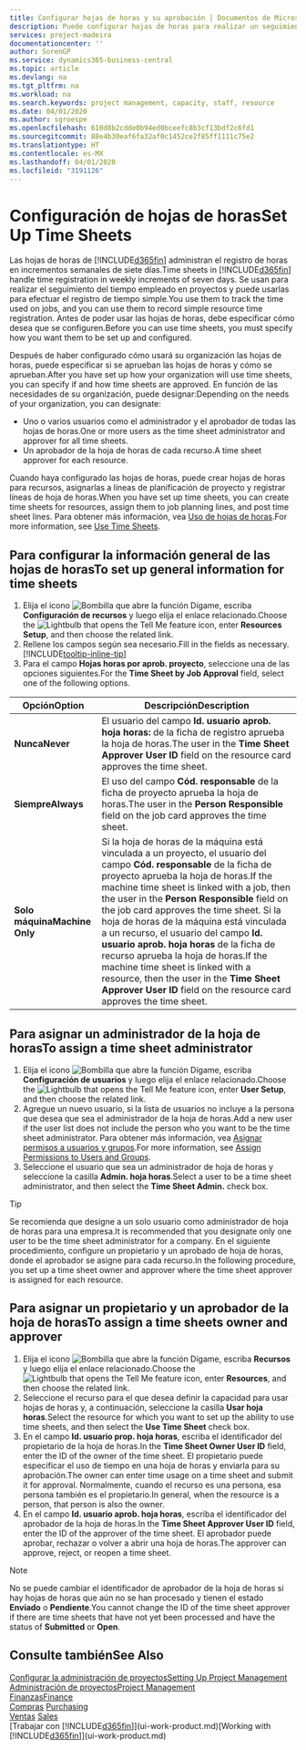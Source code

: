 ```yaml
---
title: Configurar hojas de horas y su aprobación | Documentos de Microsoft
description: Puede configurar hojas de horas para realizar un seguimiento del tiempo empleado en proyectos y el uso recursos, lo que le ayudará en la administración de proyectos, personal y capacidad
services: project-madeira
documentationcenter: ''
author: SorenGP
ms.service: dynamics365-business-central
ms.topic: article
ms.devlang: na
ms.tgt_pltfrm: na
ms.workload: na
ms.search.keywords: project management, capacity, staff, resource
ms.date: 04/01/2020
ms.author: sgroespe
ms.openlocfilehash: 610d8b2cdde0b94ed0bceefc8b3cf13bdf2c6fd1
ms.sourcegitcommit: 88e4b30eaf6fa32af0c1452ce2f85ff1111c75e2
ms.translationtype: HT
ms.contentlocale: es-MX
ms.lasthandoff: 04/01/2020
ms.locfileid: "3191126"
---
```

# <a name="set-up-time-sheets"></a><span data-ttu-id="d1e9e-103">Configuración de hojas de horas</span><span class="sxs-lookup"><span data-stu-id="d1e9e-103">Set Up Time Sheets</span></span>
<span data-ttu-id="d1e9e-104">Las hojas de horas de [!INCLUDE[d365fin](includes/d365fin_md.md)] administran el registro de horas en incrementos semanales de siete días.</span><span class="sxs-lookup"><span data-stu-id="d1e9e-104">Time sheets in [!INCLUDE[d365fin](includes/d365fin_md.md)] handle time registration in weekly increments of seven days.</span></span> <span data-ttu-id="d1e9e-105">Se usan para realizar el seguimiento del tiempo empleado en proyectos y puede usarlas para efectuar el registro de tiempo simple.</span><span class="sxs-lookup"><span data-stu-id="d1e9e-105">You use them to track the time used on jobs, and you can use them to record simple resource time registration.</span></span> <span data-ttu-id="d1e9e-106">Antes de poder usar las hojas de horas, debe especificar cómo desea que se configuren.</span><span class="sxs-lookup"><span data-stu-id="d1e9e-106">Before you can use time sheets, you must specify how you want them to be set up and configured.</span></span>

<span data-ttu-id="d1e9e-107">Después de haber configurado cómo usará su organización las hojas de horas, puede especificar si se aprueban las hojas de horas y cómo se aprueban.</span><span class="sxs-lookup"><span data-stu-id="d1e9e-107">After you have set up how your organization will use time sheets, you can specify if and how time sheets are approved.</span></span> <span data-ttu-id="d1e9e-108">En función de las necesidades de su organización, puede designar:</span><span class="sxs-lookup"><span data-stu-id="d1e9e-108">Depending on the needs of your organization, you can designate:</span></span>

* <span data-ttu-id="d1e9e-109">Uno o varios usuarios como el administrador y el aprobador de todas las hojas de horas.</span><span class="sxs-lookup"><span data-stu-id="d1e9e-109">One or more users as the time sheet administrator and approver for all time sheets.</span></span>
* <span data-ttu-id="d1e9e-110">Un aprobador de la hoja de horas de cada recurso.</span><span class="sxs-lookup"><span data-stu-id="d1e9e-110">A time sheet approver for each resource.</span></span>

<span data-ttu-id="d1e9e-111">Cuando haya configurado las hojas de horas, puede crear hojas de horas para recursos, asignarlas a líneas de planificación de proyecto y registrar líneas de hoja de horas.</span><span class="sxs-lookup"><span data-stu-id="d1e9e-111">When you have set up time sheets, you can create time sheets for resources, assign them to job planning lines, and post time sheet lines.</span></span> <span data-ttu-id="d1e9e-112">Para obtener más información, vea [Uso de hojas de horas](projects-how-use-time-sheets.md).</span><span class="sxs-lookup"><span data-stu-id="d1e9e-112">For more information, see [Use Time Sheets](projects-how-use-time-sheets.md).</span></span>

## <a name="to-set-up-general-information-for-time-sheets"></a><span data-ttu-id="d1e9e-113">Para configurar la información general de las hojas de horas</span><span class="sxs-lookup"><span data-stu-id="d1e9e-113">To set up general information for time sheets</span></span>
1. <span data-ttu-id="d1e9e-114">Elija el icono ![Bombilla que abre la función Dígame](media/ui-search/search_small.png "Dígame qué desea hacer"), escriba **Configuración de recursos** y luego elija el enlace relacionado.</span><span class="sxs-lookup"><span data-stu-id="d1e9e-114">Choose the ![Lightbulb that opens the Tell Me feature](media/ui-search/search_small.png "Tell me what you want to do") icon, enter **Resources Setup**, and then choose the related link.</span></span>  
2. <span data-ttu-id="d1e9e-115">Rellene los campos según sea necesario.</span><span class="sxs-lookup"><span data-stu-id="d1e9e-115">Fill in the fields as necessary.</span></span> [!INCLUDE[tooltip-inline-tip](includes/tooltip-inline-tip_md.md)]
3. <span data-ttu-id="d1e9e-116">Para el campo **Hojas horas por aprob. proyecto**, seleccione una de las opciones siguientes.</span><span class="sxs-lookup"><span data-stu-id="d1e9e-116">For the **Time Sheet by Job Approval** field, select one of the following options.</span></span>

| <span data-ttu-id="d1e9e-117">Opción</span><span class="sxs-lookup"><span data-stu-id="d1e9e-117">Option</span></span> | <span data-ttu-id="d1e9e-118">Descripción</span><span class="sxs-lookup"><span data-stu-id="d1e9e-118">Description</span></span> |
| --- | --- |
| <span data-ttu-id="d1e9e-119">**Nunca**</span><span class="sxs-lookup"><span data-stu-id="d1e9e-119">**Never**</span></span> |<span data-ttu-id="d1e9e-120">El usuario del campo **Id. usuario aprob. hoja horas:** de la ficha de registro aprueba la hoja de horas.</span><span class="sxs-lookup"><span data-stu-id="d1e9e-120">The user in the **Time Sheet Approver User ID** field on the resource card approves the time sheet.</span></span> |
| <span data-ttu-id="d1e9e-121">**Siempre**</span><span class="sxs-lookup"><span data-stu-id="d1e9e-121">**Always**</span></span> |<span data-ttu-id="d1e9e-122">El uso del campo **Cód. responsable** de la ficha de proyecto aprueba la hoja de horas.</span><span class="sxs-lookup"><span data-stu-id="d1e9e-122">The user in the **Person Responsible** field on the job card approves the time sheet.</span></span> |
| <span data-ttu-id="d1e9e-123">**Solo máquina**</span><span class="sxs-lookup"><span data-stu-id="d1e9e-123">**Machine Only**</span></span> |<span data-ttu-id="d1e9e-124">Si la hoja de horas de la máquina está vinculada a un proyecto, el usuario del campo **Cód. responsable** de la ficha de proyecto aprueba la hoja de horas.</span><span class="sxs-lookup"><span data-stu-id="d1e9e-124">If the machine time sheet is linked with a job, then the user in the **Person Responsible** field on the job card approves the time sheet.</span></span> <span data-ttu-id="d1e9e-125">Si la hoja de horas de la máquina está vinculada a un recurso, el usuario del campo **Id. usuario aprob. hoja horas** de la ficha de recurso aprueba la hoja de horas.</span><span class="sxs-lookup"><span data-stu-id="d1e9e-125">If the machine time sheet is linked with a resource, then the user in the **Time Sheet Approver User ID** field on the resource card approves the time sheet.</span></span> |

## <a name="to-assign-a-time-sheet-administrator"></a><span data-ttu-id="d1e9e-126">Para asignar un administrador de la hoja de horas</span><span class="sxs-lookup"><span data-stu-id="d1e9e-126">To assign a time sheet administrator</span></span>
1. <span data-ttu-id="d1e9e-127">Elija el icono ![Bombilla que abre la función Dígame](media/ui-search/search_small.png "Dígame qué desea hacer"), escriba **Configuración de usuarios** y luego elija el enlace relacionado.</span><span class="sxs-lookup"><span data-stu-id="d1e9e-127">Choose the ![Lightbulb that opens the Tell Me feature](media/ui-search/search_small.png "Tell me what you want to do") icon, enter **User Setup**, and then choose the related link.</span></span>  
2. <span data-ttu-id="d1e9e-128">Agregue un nuevo usuario, si la lista de usuarios no incluye a la persona que desea que sea el administrador de la hoja de horas.</span><span class="sxs-lookup"><span data-stu-id="d1e9e-128">Add a new user if the user list does not include the person who you want to be the time sheet administrator.</span></span> <span data-ttu-id="d1e9e-129">Para obtener más información, vea [Asignar permisos a usuarios y grupos](ui-define-granular-permissions.md).</span><span class="sxs-lookup"><span data-stu-id="d1e9e-129">For more information, see [Assign Permissions to Users and Groups](ui-define-granular-permissions.md).</span></span>
3. <span data-ttu-id="d1e9e-130">Seleccione el usuario que sea un administrador de hoja de horas y seleccione la casilla **Admin. hoja horas**.</span><span class="sxs-lookup"><span data-stu-id="d1e9e-130">Select a user to be a time sheet administrator, and then select the **Time Sheet Admin.** check box.</span></span>  

> [!TIP]  
>   <span data-ttu-id="d1e9e-131">Se recomienda que designe a un solo usuario como administrador de hoja de horas para una empresa.</span><span class="sxs-lookup"><span data-stu-id="d1e9e-131">It is recommended that you designate only one user to be the time sheet administrator for a company.</span></span> <span data-ttu-id="d1e9e-132">En el siguiente procedimiento, configure un propietario y un aprobado de hoja de horas, donde el aprobador se asigne para cada recurso.</span><span class="sxs-lookup"><span data-stu-id="d1e9e-132">In the following procedure, you set up a time sheet owner and approver where the time sheet approver is assigned for each resource.</span></span>  

## <a name="to-assign-a-time-sheets-owner-and-approver"></a><span data-ttu-id="d1e9e-133">Para asignar un propietario y un aprobador de la hoja de horas</span><span class="sxs-lookup"><span data-stu-id="d1e9e-133">To assign a time sheets owner and approver</span></span>
1. <span data-ttu-id="d1e9e-134">Elija el icono ![Bombilla que abre la función Dígame](media/ui-search/search_small.png "Dígame qué desea hacer"), escriba **Recursos** y luego elija el enlace relacionado.</span><span class="sxs-lookup"><span data-stu-id="d1e9e-134">Choose the ![Lightbulb that opens the Tell Me feature](media/ui-search/search_small.png "Tell me what you want to do") icon, enter **Resources**, and then choose the related link.</span></span>
2. <span data-ttu-id="d1e9e-135">Seleccione el recurso para el que desea definir la capacidad para usar hojas de horas y, a continuación, seleccione la casilla **Usar hoja horas**.</span><span class="sxs-lookup"><span data-stu-id="d1e9e-135">Select the resource for which you want to set up the ability to use time sheets, and then select the **Use Time Sheet** check box.</span></span>  
3. <span data-ttu-id="d1e9e-136">En el campo **Id. usuario prop. hoja horas**, escriba el identificador del propietario de la hoja de horas.</span><span class="sxs-lookup"><span data-stu-id="d1e9e-136">In the **Time Sheet Owner User ID** field, enter the ID of the owner of the time sheet.</span></span> <span data-ttu-id="d1e9e-137">El propietario puede especificar el uso de tiempo en una hoja de horas y enviarla para su aprobación.</span><span class="sxs-lookup"><span data-stu-id="d1e9e-137">The owner can enter time usage on a time sheet and submit it for approval.</span></span> <span data-ttu-id="d1e9e-138">Normalmente, cuando el recurso es una persona, esa persona también es el propietario.</span><span class="sxs-lookup"><span data-stu-id="d1e9e-138">In general, when the resource is a person, that person is also the owner.</span></span>  
4. <span data-ttu-id="d1e9e-139">En el campo **Id. usuario aprob. hoja horas**, escriba el identificador del aprobador de la hoja de horas.</span><span class="sxs-lookup"><span data-stu-id="d1e9e-139">In the **Time Sheet Approver User ID** field, enter the ID of the approver of the time sheet.</span></span> <span data-ttu-id="d1e9e-140">El aprobador puede aprobar, rechazar o volver a abrir una hoja de horas.</span><span class="sxs-lookup"><span data-stu-id="d1e9e-140">The approver can approve, reject, or reopen a time sheet.</span></span>  

> [!NOTE]  
>   <span data-ttu-id="d1e9e-141">No se puede cambiar el identificador de aprobador de la hoja de horas si hay hojas de horas que aún no se han procesado y tienen el estado **Enviado** o **Pendiente**.</span><span class="sxs-lookup"><span data-stu-id="d1e9e-141">You cannot change the ID of the time sheet approver if there are time sheets that have not yet been processed and have the status of **Submitted** or **Open**.</span></span>

## <a name="see-also"></a><span data-ttu-id="d1e9e-142">Consulte también</span><span class="sxs-lookup"><span data-stu-id="d1e9e-142">See Also</span></span>
[<span data-ttu-id="d1e9e-143">Configurar la administración de proyectos</span><span class="sxs-lookup"><span data-stu-id="d1e9e-143">Setting Up Project Management</span></span>](projects-setup-projects.md)  
[<span data-ttu-id="d1e9e-144">Administración de proyectos</span><span class="sxs-lookup"><span data-stu-id="d1e9e-144">Project Management</span></span>](projects-manage-projects.md)  
[<span data-ttu-id="d1e9e-145">Finanzas</span><span class="sxs-lookup"><span data-stu-id="d1e9e-145">Finance</span></span>](finance.md)  
<span data-ttu-id="d1e9e-146">[Compras](purchasing-manage-purchasing.md)       </span><span class="sxs-lookup"><span data-stu-id="d1e9e-146">[Purchasing](purchasing-manage-purchasing.md)       </span></span>  
<span data-ttu-id="d1e9e-147">[Ventas](sales-manage-sales.md)    </span><span class="sxs-lookup"><span data-stu-id="d1e9e-147">[Sales](sales-manage-sales.md)    </span></span>  
<span data-ttu-id="d1e9e-148">[Trabajar con [!INCLUDE[d365fin](includes/d365fin_md.md)]](ui-work-product.md)</span><span class="sxs-lookup"><span data-stu-id="d1e9e-148">[Working with [!INCLUDE[d365fin](includes/d365fin_md.md)]](ui-work-product.md)</span></span>  
